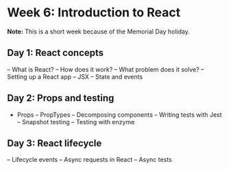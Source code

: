 # Week 6: Introduction to React

**Note:** This is a short week because of the Memorial Day holiday.

## Day 1: React concepts

–	What is React?
–	How does it work?
–	What problem does it solve?
–	Setting up a React app
–	JSX
–	State and events

## Day 2: Props and testing

- Props
–	PropTypes
–	Decomposing components
–	Writing tests with Jest
–	Snapshot testing
–	Testing with enzyme

## Day 3: React lifecycle

–	Lifecycle events
–	Async requests in React
–	Async tests
